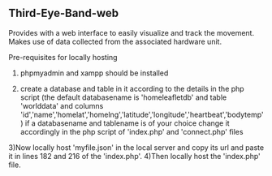 ## Third-Eye-Band-web

Provides with a web interface to easily visualize and track the movement. Makes use of data collected from the associated hardware unit.


Pre-requisites for locally hosting

1) phpmyadmin and xampp should be installed

2) create a database and table in it according to the details in the php script 
        (the default databasename is 'homeleafletdb' and table 'worlddata' and columns 'id','name','homelat','homelng','latitude','longitude','heartbeat','bodytemp')
          if a databasename and tablename is of your choice change it accordingly in the php script of 'index.php' and 'connect.php' files


3)Now locally host 'myfile.json' in the local server and copy its url and paste it in lines 182 and 216 of the 'index.php'.
4)Then locally host the 'index.php' file.
